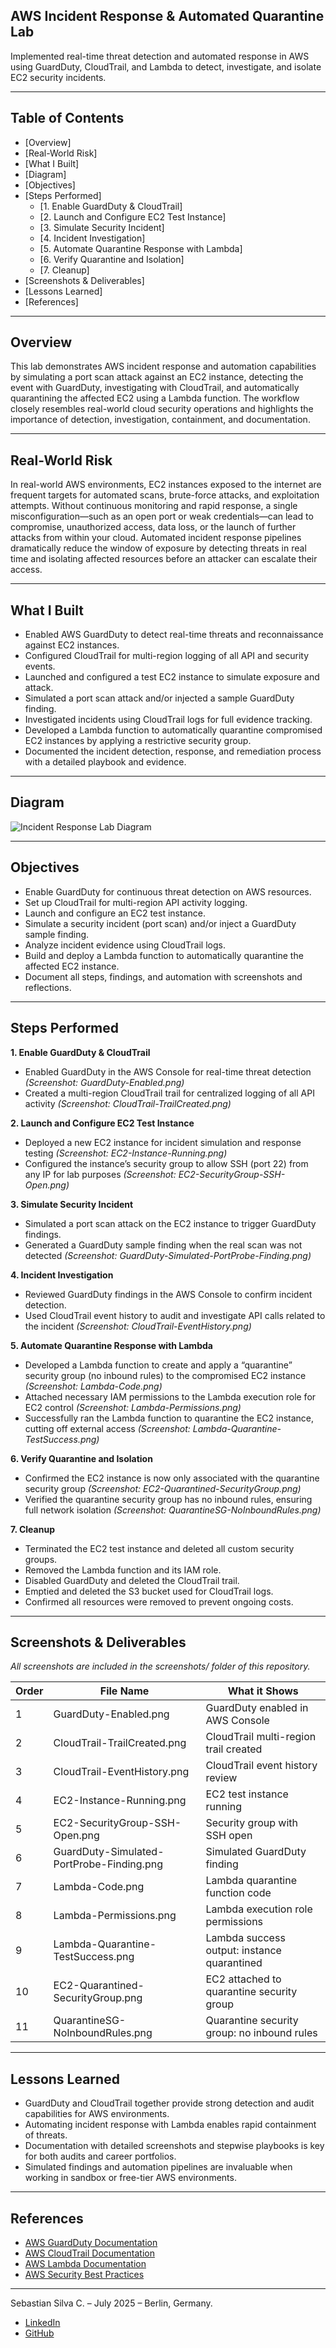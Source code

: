 ## AWS Incident Response & Automated Quarantine Lab

Implemented real-time threat detection and automated response in AWS using GuardDuty, CloudTrail, and Lambda to detect, investigate, and isolate EC2 security incidents.

---

## Table of Contents

- [Overview]
- [Real-World Risk]
- [What I Built]
- [Diagram]
- [Objectives]
- [Steps Performed]
  - [1. Enable GuardDuty & CloudTrail]
  - [2. Launch and Configure EC2 Test Instance]
  - [3. Simulate Security Incident]
  - [4. Incident Investigation]
  - [5. Automate Quarantine Response with Lambda]
  - [6. Verify Quarantine and Isolation]
  - [7. Cleanup]
- [Screenshots & Deliverables]
- [Lessons Learned]
- [References]

--- 

## Overview

This lab demonstrates AWS incident response and automation capabilities by simulating a port scan attack against an EC2 instance, detecting the event with GuardDuty, investigating with CloudTrail, and automatically quarantining the affected EC2 using a Lambda function. The workflow closely resembles real-world cloud security operations and highlights the importance of detection, investigation, containment, and documentation.

---

## Real-World Risk

In real-world AWS environments, EC2 instances exposed to the internet are frequent targets for automated scans, brute-force attacks, and exploitation attempts. Without continuous monitoring and rapid response, a single misconfiguration—such as an open port or weak credentials—can lead to compromise, unauthorized access, data loss, or the launch of further attacks from within your cloud. Automated incident response pipelines dramatically reduce the window of exposure by detecting threats in real time and isolating affected resources before an attacker can escalate their access.

---

## What I Built

- Enabled AWS GuardDuty to detect real-time threats and reconnaissance against EC2 instances.
- Configured CloudTrail for multi-region logging of all API and security events.
- Launched and configured a test EC2 instance to simulate exposure and attack.
- Simulated a port scan attack and/or injected a sample GuardDuty finding.
- Investigated incidents using CloudTrail logs for full evidence tracking.
- Developed a Lambda function to automatically quarantine compromised EC2 instances by applying a restrictive security group.
- Documented the incident detection, response, and remediation process with a detailed playbook and evidence.

---

## Diagram

![Incident Response Lab Diagram](diagram.png)

---

## Objectives

- Enable GuardDuty for continuous threat detection on AWS resources.
- Set up CloudTrail for multi-region API activity logging.
- Launch and configure an EC2 test instance.
- Simulate a security incident (port scan) and/or inject a GuardDuty sample finding.
- Analyze incident evidence using CloudTrail logs.
- Build and deploy a Lambda function to automatically quarantine the affected EC2 instance.
- Document all steps, findings, and automation with screenshots and reflections.

---

## Steps Performed

**1. Enable GuardDuty & CloudTrail**
- Enabled GuardDuty in the AWS Console for real-time threat detection *(Screenshot: GuardDuty-Enabled.png)*
- Created a multi-region CloudTrail trail for centralized logging of all API activity *(Screenshot: CloudTrail-TrailCreated.png)*

**2. Launch and Configure EC2 Test Instance**
- Deployed a new EC2 instance for incident simulation and response testing *(Screenshot: EC2-Instance-Running.png)*
- Configured the instance’s security group to allow SSH (port 22) from any IP for lab purposes *(Screenshot: EC2-SecurityGroup-SSH-Open.png)*

**3. Simulate Security Incident**
   - Simulated a port scan attack on the EC2 instance to trigger GuardDuty findings.
   - Generated a GuardDuty sample finding when the real scan was not detected *(Screenshot: GuardDuty-Simulated-PortProbe-Finding.png)*

**4. Incident Investigation**
   - Reviewed GuardDuty findings in the AWS Console to confirm incident detection.
   - Used CloudTrail event history to audit and investigate API calls related to the incident *(Screenshot: CloudTrail-EventHistory.png)*

**5. Automate Quarantine Response with Lambda**
   - Developed a Lambda function to create and apply a “quarantine” security group (no inbound rules) to the compromised EC2 instance *(Screenshot: Lambda-Code.png)*
   - Attached necessary IAM permissions to the Lambda execution role for EC2 control *(Screenshot: Lambda-Permissions.png)*
   - Successfully ran the Lambda function to quarantine the EC2 instance, cutting off external access *(Screenshot: Lambda-Quarantine-TestSuccess.png)*

**6. Verify Quarantine and Isolation**
   - Confirmed the EC2 instance is now only associated with the quarantine security group *(Screenshot: EC2-Quarantined-SecurityGroup.png)*
   - Verified the quarantine security group has no inbound rules, ensuring full network isolation *(Screenshot: QuarantineSG-NoInboundRules.png)*

**7. Cleanup**
   - Terminated the EC2 test instance and deleted all custom security groups.
   - Removed the Lambda function and its IAM role.
   - Disabled GuardDuty and deleted the CloudTrail trail.
   - Emptied and deleted the S3 bucket used for CloudTrail logs.
   - Confirmed all resources were removed to prevent ongoing costs.
   
---

## Screenshots & Deliverables

*All screenshots are included in the screenshots/ folder of this repository.*

| Order | File Name                                 | What it Shows                                        |
|-------|-------------------------------------------|------------------------------------------------------|
| 1     | GuardDuty-Enabled.png                     | GuardDuty enabled in AWS Console                     |
| 2     | CloudTrail-TrailCreated.png               | CloudTrail multi-region trail created                |
| 3     | CloudTrail-EventHistory.png               | CloudTrail event history review                      |
| 4     | EC2-Instance-Running.png                  | EC2 test instance running                            |
| 5     | EC2-SecurityGroup-SSH-Open.png            | Security group with SSH open                         |
| 6     | GuardDuty-Simulated-PortProbe-Finding.png | Simulated GuardDuty finding                          |
| 7     | Lambda-Code.png                           | Lambda quarantine function code                      |
| 8     | Lambda-Permissions.png                    | Lambda execution role permissions                    |
| 9     | Lambda-Quarantine-TestSuccess.png         | Lambda success output: instance quarantined          |
| 10    | EC2-Quarantined-SecurityGroup.png         | EC2 attached to quarantine security group            |
| 11    | QuarantineSG-NoInboundRules.png           | Quarantine security group: no inbound rules          |

---

## Lessons Learned

- GuardDuty and CloudTrail together provide strong detection and audit capabilities for AWS environments.
- Automating incident response with Lambda enables rapid containment of threats.
- Documentation with detailed screenshots and stepwise playbooks is key for both audits and career portfolios.
- Simulated findings and automation pipelines are invaluable when working in sandbox or free-tier AWS environments.

---

## References

- [AWS GuardDuty Documentation](https://docs.aws.amazon.com/guardduty/latest/ug/what-is-guardduty.html)
- [AWS CloudTrail Documentation](https://docs.aws.amazon.com/awscloudtrail/latest/userguide/cloudtrail-user-guide.html)
- [AWS Lambda Documentation](https://docs.aws.amazon.com/lambda/latest/dg/welcome.html)
- [AWS Security Best Practices](https://docs.aws.amazon.com/securityhub/latest/userguide/securityhub-controls-reference.html)

---

Sebastian Silva C. – July 2025 – Berlin, Germany.
- [LinkedIn](https://www.linkedin.com/in/sebastiansilc/)
- [GitHub](https://github.com/SebaSilC)
